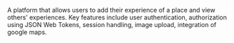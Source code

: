 A platform that allows users to add their experience of a place and view others' experiences. Key features include user authentication, authorization using JSON Web Tokens, session handling, image upload, integration of google maps.
